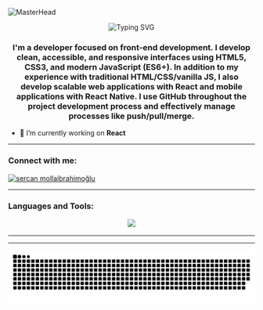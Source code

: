 

![MasterHead](https://upload.wikimedia.org/wikipedia/commons/1/18/React_Native_Logo.png)

<!-- Typing Animation -->
<p align="center">
  <img src="https://readme-typing-svg.herokuapp.com?font=Fira+Code&size=24&pause=1000&color=61DAFB&center=true&vCenter=true&width=600&lines=Hi+there+👋;I'm+Sercan+Mollaibrahimoğlu;Frontend+Developer;React+%26+React+Native+Enthusiast" alt="Typing SVG" />
</p>

<h3 align="center">I'm a developer focused on front-end development. I develop clean, accessible, and responsive interfaces using HTML5, CSS3, and modern JavaScript (ES6+). In addition to my experience with traditional HTML/CSS/vanilla JS, I also develop scalable web applications with React and mobile applications with React Native. I use GitHub throughout the project development process and effectively manage processes like push/pull/merge.</h3>

- 🔭 I’m currently working on **React**

---

<h3 align="left">Connect with me:</h3>
<p align="left">
<a href="https://www.linkedin.com/in/sercan-mollaibrahimo%C4%9Flu-5b38a5247/" target="blank"><img align="center" src="https://raw.githubusercontent.com/rahuldkjain/github-profile-readme-generator/master/src/images/icons/Social/linked-in-alt.svg" alt="sercan mollaibrahimoğlu" height="30" width="40" /></a>
</p>

---

<h3 align="left">Languages and Tools:</h3>
<p align="center">
  <img src="https://skillicons.dev/icons?i=html,css,js,react,reactnative,nodejs,python,git,github,vscode" />
</p>

---






---



<picture>
  <source media="(prefers-color-scheme: dark)" srcset="https://raw.githubusercontent.com/platane/platane/output/github-contribution-grid-snake-dark.svg">
  <source media="(prefers-color-scheme: light)" srcset="https://raw.githubusercontent.com/platane/platane/output/github-contribution-grid-snake.svg">
  <img alt="github contribution grid snake animation" src="https://raw.githubusercontent.com/platane/platane/output/github-contribution-grid-snake.svg">
</picture>


